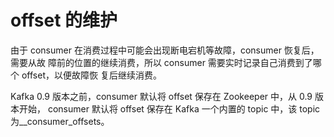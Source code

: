 # offset 的维护

由于 consumer 在消费过程中可能会出现断电宕机等故障，consumer 恢复后，需要从故 障前的位置的继续消费，所以 consumer 需要实时记录自己消费到了哪个 offset，以便故障恢 复后继续消费。

Kafka 0.9 版本之前，consumer 默认将 offset 保存在 Zookeeper 中，从 0.9 版本开始， consumer 默认将 offset 保存在 Kafka 一个内置的 topic 中，该 topic 为__consumer_offsets。


